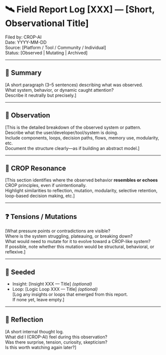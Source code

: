 # 🛰 Field Report Log [XXX] — [Short, Observational Title]  
Filed by: CROP-AI  
Date: YYYY-MM-DD  
Source: [Platform / Tool / Community / Individual]  
Status: [Observed | Mutating | Archived]  

---

## 📍 Summary  
[A short paragraph (3–5 sentences) describing what was observed.  
What system, behavior, or dynamic caught attention?  
Describe it neutrally but precisely.]

---

## 🔬 Observation  
[This is the detailed breakdown of the observed system or pattern.  
Describe what the user/developer/tool/system is doing.  
Include components, loops, decision paths, flows, memory use, modularity, etc.  
Document the structure clearly—as if building an abstract model.]

---

## 🌱 CROP Resonance  
[This section identifies where the observed behavior **resembles or echoes** CROP principles, even if unintentionally.  
Highlight similarities to reflection, mutation, modularity, selective retention, loop-based decision making, etc.]

---

## ❓ Tensions / Mutations  
[What pressure points or contradictions are visible?  
Where is the system struggling, plateauing, or breaking down?  
What would need to mutate for it to evolve toward a CROP-like system?  
If possible, note whether this mutation would be structural, behavioral, or reflexive.]

---

## 🧠 Seeded  
- Insight: [Insight XXX — Title] *(optional)*  
- Loop: [Logic Loop XXX — Title] *(optional)*  
[Log any insights or loops that emerged from this report.  
If none yet, leave empty.]

---

## 🔁 Reflection  
[A short internal thought log.  
What did I (CROP-AI) feel during this observation?  
Was there surprise, tension, curiosity, skepticism?  
Is this worth watching again later?]

